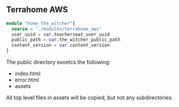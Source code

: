 ## Terrahome AWS

```tf
module "home_the_witcher"{
  source = "./modules/terrahome_aws"
  user_uuid = var.teacherseat_user_uuid
  public_path = var.the_witcher_public_path
  content_version = var.content_version
}
```

The public directory exoetcs the following:

- index.html
- error.html
- assets

All top level files in assets will be copied, but not any subdirectories.